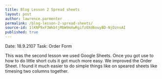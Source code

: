 ```yaml
---
title: Blog Lesson 2 Spread sheets
layout: post
author: lawrence.parmenter
permalink: /blog-lesson-2-spread-sheets/
source-id: 1lKNP9xF3WkbtjMbW9mXwRgifzOXd6ouyBD-NjDznsAI
published: true
---
```

Date: 18.9.2107   Task: Order Form

This was the second lesson we used Google Sheets. Once you got use to how to do little short cuts it got much more easy. We improved the Order Sheet. I found it much easier to do simple things like on speared sheets like timesing two columns together.


